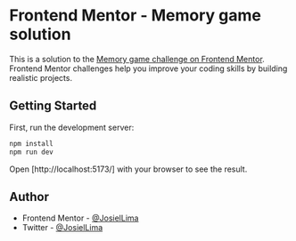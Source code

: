 # Frontend Mentor - Memory game solution

This is a solution to the [Memory game challenge on Frontend Mentor](https://www.frontendmentor.io/challenges/memory-game-vse4WFPvM). Frontend Mentor challenges help you improve your coding skills by building realistic projects.

## Getting Started

First, run the development server:

```bash
npm install
npm run dev
```

Open [http://localhost:5173/] with your browser to see the result.

## Author

- Frontend Mentor - [@JosielLima](https://www.frontendmentor.io/profile/JosielLima)
- Twitter - [@JosielLima](https://www.twitter.com/JosielLima)

